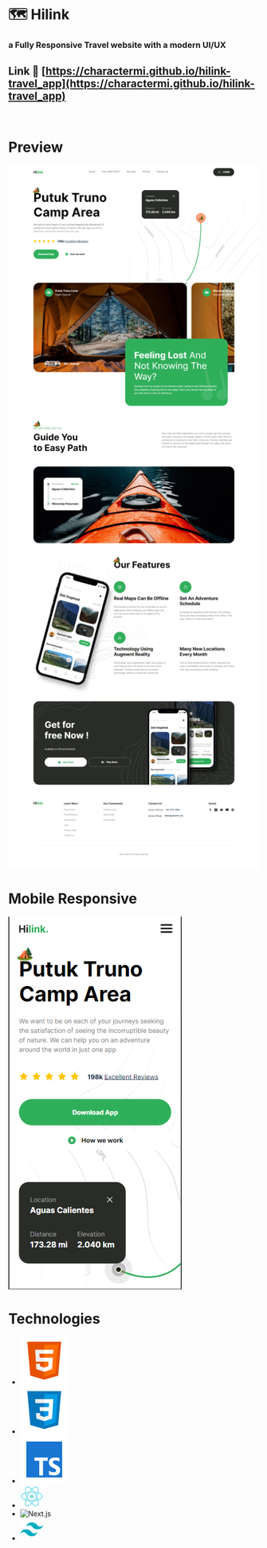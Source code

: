 # 🗺️ Hilink

### a Fully Responsive Travel website with a modern UI/UX

## Link 🔗 [https://charactermi.github.io/hilink-travel_app](https://charactermi.github.io/hilink-travel_app)

<br />

# Preview

<img src="./preview_images/hilink_first.png" alt="first" />
<img src="./preview_images/hilink_second.png" alt="second" />
<img src="./preview_images/hilink_third.png" alt="third" />
<img src="./preview_images/hilink_fourth.png" alt="fourth" />
<img src="./preview_images/hilink_fifth.png" alt="fifth" />
<img src="./preview_images/hilink_sixth.png" alt="sixth" />

<br />

# Mobile Responsive

<img src="./preview_images/hilink_responsive.png" alt="responsive" />

# Technologies

<ul>
    <li>
        <img src="https://github.com/characterMi/characterMi/raw/main/technologies/icons8-html.svg" alt="HTML" />
    </li>
    <li>
        <img src="https://github.com/characterMi/characterMi/raw/main/technologies/icons8-css.svg" alt="Css" />
    </li>
    <li>
        <img src="https://github.com/characterMi/characterMi/raw/main/technologies/icons8-typescript.svg" alt="TS" />
    </li>
    <li>
        <img src="https://github.com/characterMi/characterMi/raw/main/technologies/icons8-react-native.svg" width="46" height="46" alt="React" />
    </li>
    <li>
        <img src="https://github.com/characterMi/characterMi/raw/main/technologies/icons8-nextjs.png" width="46" height="46" alt="Next.js" />
    </li>
    <li>
        <img src="https://github.com/characterMi/characterMi/raw/main/technologies/tailwind.svg" width="46" height="46" alt="Tailwind Css" />
    </li>
</ul>
